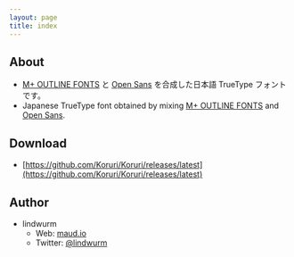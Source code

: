 ```yaml
---
layout: page
title: index
---
```


## About

- [M+ OUTLINE FONTS](http://mplus-fonts.osdn.jp/) と [Open Sans](https://fonts.google.com/specimen/Open+Sans) を合成した日本語 TrueType フォントです。
- Japanese TrueType font obtained by mixing [M+ OUTLINE FONTS](http://mplus-fonts.osdn.jp/) and [Open Sans](https://fonts.google.com/specimen/Open+Sans).

## Download

- [https://github.com/Koruri/Koruri/releases/latest](https://github.com/Koruri/Koruri/releases/latest)

## Author

- lindwurm
    - Web: [maud.io](https://maud.io)
    - Twitter: [@lindwurm](https://twitter.com/lindwurm)
